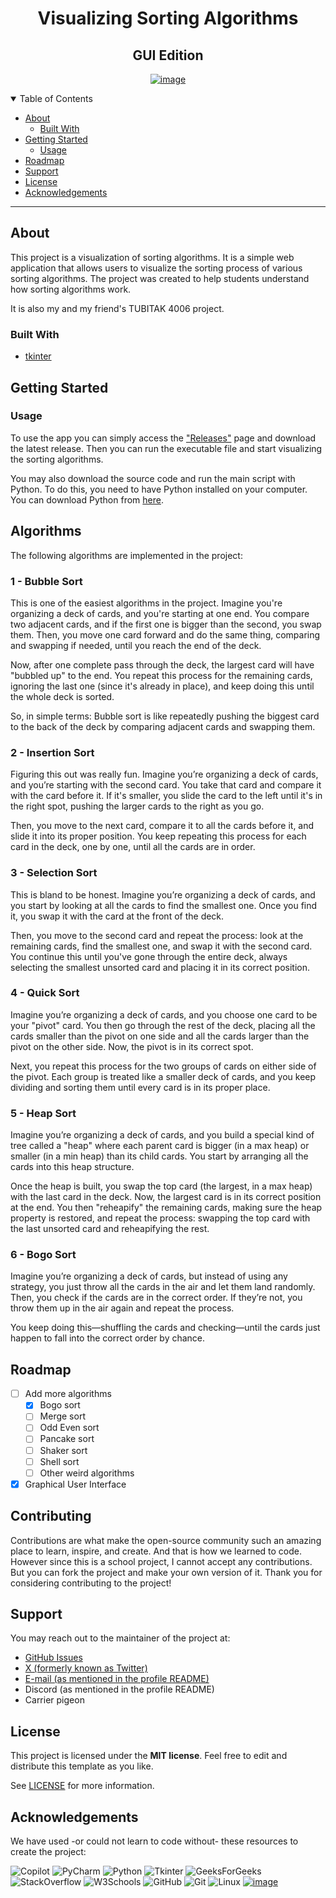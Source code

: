 <div style="text-align:center ;">
<h1>Visualizing Sorting Algorithms</h1>
<h2>GUI Edition</h2>

[![image](https://img.shields.io/badge/MIT-green?style=for-the-badge)](LICENSE)
</div>


<details open="open">
<summary>Table of Contents</summary>

- [About](#about)
  - [Built With](#built-with)
- [Getting Started](#getting-started)
  - [Usage](#usage)
- [Roadmap](#roadmap)
- [Support](#support)
- [License](#license)
- [Acknowledgements](#acknowledgements)

</details>

---

## About

This project is a visualization of sorting algorithms. It is a simple web application that allows users to visualize the sorting process of various sorting algorithms. The project was created to help students understand how sorting algorithms work.

It is also my and my friend's TUBITAK 4006 project.

### Built With
- [tkinter](https://docs.python.org/3/library/tkinter.html)

## Getting Started
### Usage
To use the app you can simply access the ["Releases"](https://github.com/axolotlagatsuma/visualizing-sorting-algorithms/releases) page and download the latest release. Then you can run the executable file and start visualizing the sorting algorithms.

You may also download the source code and run the main script with Python. To do this, you need to have Python installed on your computer. You can download Python from [here](https://www.python.org/downloads/).

## Algorithms
The following algorithms are implemented in the project:
### 1 - Bubble Sort
This is one of the easiest algorithms in the project. Imagine you're organizing a deck of cards, and you're starting at one end. You compare two adjacent cards, and if the first one is bigger than the second, you swap them. Then, you move one card forward and do the same thing, comparing and swapping if needed, until you reach the end of the deck.

Now, after one complete pass through the deck, the largest card will have "bubbled up" to the end. You repeat this process for the remaining cards, ignoring the last one (since it's already in place), and keep doing this until the whole deck is sorted.

So, in simple terms: Bubble sort is like repeatedly pushing the biggest card to the back of the deck by comparing adjacent cards and swapping them.

### 2 - Insertion Sort
Figuring this out was really fun. Imagine you’re organizing a deck of cards, and you’re starting with the second card. You take that card and compare it with the card before it. If it's smaller, you slide the card to the left until it's in the right spot, pushing the larger cards to the right as you go.

Then, you move to the next card, compare it to all the cards before it, and slide it into its proper position. You keep repeating this process for each card in the deck, one by one, until all the cards are in order.

### 3 - Selection Sort
This is bland to be honest. Imagine you’re organizing a deck of cards, and you start by looking at all the cards to find the smallest one. Once you find it, you swap it with the card at the front of the deck.

Then, you move to the second card and repeat the process: look at the remaining cards, find the smallest one, and swap it with the second card. You continue this until you've gone through the entire deck, always selecting the smallest unsorted card and placing it in its correct position.

### 4 - Quick Sort
Imagine you’re organizing a deck of cards, and you choose one card to be your "pivot" card. You then go through the rest of the deck, placing all the cards smaller than the pivot on one side and all the cards larger than the pivot on the other side. Now, the pivot is in its correct spot.

Next, you repeat this process for the two groups of cards on either side of the pivot. Each group is treated like a smaller deck of cards, and you keep dividing and sorting them until every card is in its proper place.

### 5 - Heap Sort
Imagine you’re organizing a deck of cards, and you build a special kind of tree called a "heap" where each parent card is bigger (in a max heap) or smaller (in a min heap) than its child cards. You start by arranging all the cards into this heap structure.

Once the heap is built, you swap the top card (the largest, in a max heap) with the last card in the deck. Now, the largest card is in its correct position at the end. You then "reheapify" the remaining cards, making sure the heap property is restored, and repeat the process: swapping the top card with the last unsorted card and reheapifying the rest.

### 6 - Bogo Sort
Imagine you’re organizing a deck of cards, but instead of using any strategy, you just throw all the cards in the air and let them land randomly. Then, you check if the cards are in the correct order. If they’re not, you throw them up in the air again and repeat the process.

You keep doing this—shuffling the cards and checking—until the cards just happen to fall into the correct order by chance.

## Roadmap
- [ ] Add more algorithms
  - [X] Bogo sort
  - [ ] Merge sort
  - [ ] Odd Even sort
  - [ ] Pancake sort
  - [ ] Shaker sort
  - [ ] Shell sort
  - [ ] Other weird algorithms 
- [x] Graphical User Interface

## Contributing
Contributions are what make the open-source community such an amazing place to learn, inspire, and create. And that is how we learned to code. However since this is a school project, I cannot accept any contributions. But you can fork the project and make your own version of it.
Thank you for considering contributing to the project!

## Support
You may reach out to the maintainer of the project at:
- [GitHub Issues](https://github.com/axolotlagatsuma/visualizing-sorting-algorithms/issues)
- [X (formerly known as Twitter)](https://x.com/axolotlagatsuma)
- [E-mail (as mentioned in the profile README)](mailto:agatsuma@axolotldev.xyz)
- Discord (as mentioned in the profile README)
- Carrier pigeon

## License

This project is licensed under the **MIT license**. Feel free to edit and distribute this template as you like.

See [LICENSE](LICENSE) for more information.

## Acknowledgements
We have used -or could not learn to code without- these resources to create the project:

![Copilot](https://img.shields.io/badge/github%20copilot-000000?style=for-the-badge&logo=githubcopilot&logoColor=white)
![PyCharm](https://img.shields.io/badge/PyCharm-000000.svg?&style=for-the-badge&logo=PyCharm&logoColor=white)
![Python](https://img.shields.io/badge/Python-FFD43B?style=for-the-badge&logo=python&logoColor=blue)
![Tkinter](https://img.shields.io/badge/Tkinter-FFD43B?style=for-the-badge&logo=Python&logoColor=blue)
![GeeksForGeeks](https://img.shields.io/badge/GeeksforGeeks-gray?style=for-the-badge&logo=geeksforgeeks&logoColor=35914c)
![StackOverflow](https://img.shields.io/badge/StackOverflow-gray?style=for-the-badge&logo=stackoverflow&logoColor=orange)
![W3Schools](https://img.shields.io/badge/W3Schools-gray?style=for-the-badge&logo=w3schools&logoColor=4CAF50)
![GitHub](https://img.shields.io/badge/GitHub-181717?style=for-the-badge&logo=github&logoColor=white)
![Git](https://img.shields.io/badge/Git-F05032?style=for-the-badge&logo=git&logoColor=white)
![Linux](https://img.shields.io/badge/Linux-FCC624?style=for-the-badge&logo=linux&logoColor=black)
[![image](https://img.shields.io/badge/SortVisualizer-F05032?style=for-the-badge&logo=github&logoColor=white)](https://sortvisualizer.com/)